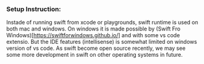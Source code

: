 ### Setup Instruction:
Instade of running swift from xcode or playgrounds, swift runtime is used on both mac and windows. On windows it is made possible by (Swift Fro Windows)[https://swiftforwindows.github.io/] and with some vs code extensio. But the IDE features (intellisense) is somewhat limited on windows version of vs code. As swift become open source recently, we may see some more development in swift on other operating systems in future.